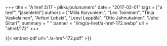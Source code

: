 +++
title = "A href 2/17 - pikkujoulunumero"
date = "2017-02-01"
tags = ["a href", "jäsenlehti"]
authors = ["Milla Koivuniemi", "Leo Toiminen", "Tinja Vaskelainen", "Artturi Lobski", "Leevi Leppälä", "Otto Jahnukainen", "Juho Siitari"]
summary = " "
banner = "/img/a-href/a-href-172.webp"
url = "ahref/172"
+++

{{< embed-pdf url="./a-href-172.pdf" >}}
